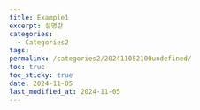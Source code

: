 ```yaml
---
title: Example1
excerpt: 설명란
categories:
  - Categories2
tags: 
permalink: /categories2/202411052100undefined/
toc: true
toc_sticky: true
date: 2024-11-05
last_modified_at: 2024-11-05
---
```


